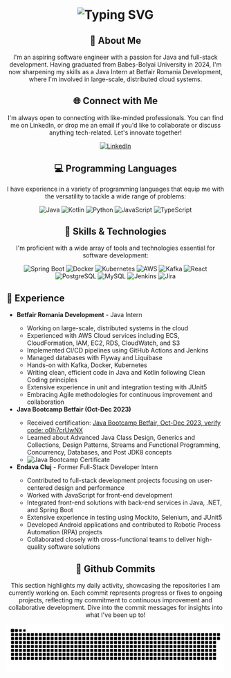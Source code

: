 <div align="center">
    <h1>
        <img src="https://readme-typing-svg.herokuapp.com?font=Jetbrains+mono&size=40&duration=2500&pause=500&color=FF3333&center=true&vCenter=true&width=435&lines=Hey..+I'm+Cordiș+Daniel;Welcome+to..;..my+Github..;" alt="Typing SVG"/>
    </h1>
</div>
<div align="center">
    <h2>🚀 About Me</h2>
    <p>I'm an aspiring software engineer with a passion for Java and full-stack development. Having graduated from Babeș-Bolyai University in 2024, I'm now sharpening my skills as a Java Intern at Betfair Romania Development, where I'm involved in large-scale, distributed cloud systems.</p>
</div>
<div align="center">
    <h2>🌐 Connect with Me</h2>
    <p>I'm always open to connecting with like-minded professionals. You can find me on LinkedIn, or drop me an email if you'd like to collaborate or discuss anything tech-related. Let's innovate together!</p>
    <div align="center">
        <a href="[https://www.linkedin.com/in/cordisdaniel](https://www.linkedin.com/in/cordi%C8%99-daniel-8557891b3/)">
            <img src="https://img.shields.io/badge/Cordiș-Daniel-0077B5?style=for-the-badge&logo=linkedin&logoColor=white" alt="LinkedIn"/>
        </a>
    </div>
</div>
<div align="center">
    <h2>💻 Programming Languages</h2>
    <p>I have experience in a variety of programming languages that equip me with the versatility to tackle a wide range of problems:</p>
    <div align="center">
        <img src="https://img.shields.io/badge/Java-007396?style=for-the-badge&logo=java&logoColor=white" alt="Java" />
        <img src="https://img.shields.io/badge/Kotlin-0095D5?style=for-the-badge&logo=kotlin&logoColor=white" alt="Kotlin"/>
        <img src="https://img.shields.io/badge/Python-3776AB?style=for-the-badge&logo=python&logoColor=white" alt="Python"/>
        <img src="https://img.shields.io/badge/JavaScript-F7DF1E?style=for-the-badge&logo=javascript&logoColor=black" alt="JavaScript"/>
        <img src="https://img.shields.io/badge/TypeScript-3178C6?style=for-the-badge&logo=typescript&logoColor=white" alt="TypeScript"/>
    </div>
</div>
<div align="center">
    <h2>🔧 Skills & Technologies</h2>
    <p>I'm proficient with a wide array of tools and technologies essential for software development:</p>
    <div align="center">
        <img src="https://img.shields.io/badge/Spring%20Boot-6DB33F?style=for-the-badge&logo=spring-boot&logoColor=white" alt="Spring Boot"/>
        <img src="https://img.shields.io/badge/Docker-2496ED?style=for-the-badge&logo=docker&logoColor=white" alt="Docker"/>
        <img src="https://img.shields.io/badge/Kubernetes-326CE5?style=for-the-badge&logo=kubernetes&logoColor=white" alt="Kubernetes"/>
        <img src="https://img.shields.io/badge/AWS-232F3E?style=for-the-badge&logo=amazon-aws&logoColor=white" alt="AWS"/>
        <img src="https://img.shields.io/badge/Kafka-231F20?style=for-the-badge&logo=apache-kafka&logoColor=white" alt="Kafka"/>
        <img src="https://img.shields.io/badge/React-61DAFB?style=for-the-badge&logo=react&logoColor=white" alt="React"/>
        <img src="https://img.shields.io/badge/PostgreSQL-336791?style=for-the-badge&logo=postgresql&logoColor=white" alt="PostgreSQL"/>
        <img src="https://img.shields.io/badge/MySQL-4479A1?style=for-the-badge&logo=mysql&logoColor=white" alt="MySQL"/>
        <img src="https://img.shields.io/badge/Jenkins-D24939?style=for-the-badge&logo=jenkins&logoColor=white" alt="Jenkins"/>
        <img src="https://img.shields.io/badge/Jira-0052CC?style=for-the-badge&logo=jira&logoColor=white" alt="Jira"/>
    </div>
</div>
<div>
    <h2>💼 Experience</h2>
    <ul>
        <li><strong>Betfair Romania Development</strong> - Java Intern</li>
        <ul>
            <li>Working on large-scale, distributed systems in the cloud</li>
            <li>Experienced with AWS Cloud services including ECS, CloudFormation, IAM, EC2, RDS, CloudWatch, and S3</li>
            <li>Implemented CI/CD pipelines using GitHub Actions and Jenkins</li>
            <li>Managed databases with Flyway and Liquibase</li>
            <li>Hands-on with Kafka, Docker, Kubernetes</li>
            <li>Writing clean, efficient code in Java and Kotlin following Clean Coding principles</li>
            <li>Extensive experience in unit and integration testing with JUnit5</li>
            <li>Embracing Agile methodologies for continuous improvement and collaboration</li>
        </ul>
        <li><strong>Java Bootcamp Betfair (Oct-Dec 2023)</strong></li>
            <ul>
                <li>Received certification: <a href="https://learn.digitalstack.ro/mod/customcert/verify_certificate.php"> Java Bootcamp Betfair, Oct-Dec 2023, verify code: o0h7crUwNX </a></li>
                <li>Learned about Advanced Java Class Design, Generics and Collections, Design Patterns, Streams and Functional Programming, Concurrency, Databases, and Post JDK8 concepts</li>
                <li><img src="![image](https://github.com/user-attachments/assets/bb26fb3b-e7ab-49b0-966f-f0e9636a4fba)
" alt="Java Bootcamp Certificate" width="600"/></li>
            </ul>
        <li><strong>Endava Cluj</strong> - Former Full-Stack Developer Intern</li>
        <ul>
            <li>Contributed to full-stack development projects focusing on user-centered design and performance</li>
            <li>Worked with JavaScript for front-end development</li>
            <li>Integrated front-end solutions with back-end services in Java, .NET, and Spring Boot</li>
            <li>Extensive experience in testing using Mockito, Selenium, and JUnit5</li>
            <li>Developed Android applications and contributed to Robotic Process Automation (RPA) projects</li>
            <li>Collaborated closely with cross-functional teams to deliver high-quality software solutions</li>
        </ul>
    </ul>
</div>
<div align="center">
    <h2>🚀 Github Commits</h2>
    <p>This section highlights my daily activity, showcasing the repositories I am currently working on. Each commit represents progress or fixes to ongoing projects, reflecting my commitment to continuous improvement and collaborative development. Dive into the commit messages for insights into what I've been up to!</p>
    <img src="https://raw.githubusercontent.com/zanepearton/zanepearton/output/github-contribution-grid-snake-dark.svg#gh-dark-mode-only" alt="GitHub Contribution Grid Snake Animation Dark Mode"/>
</div>
